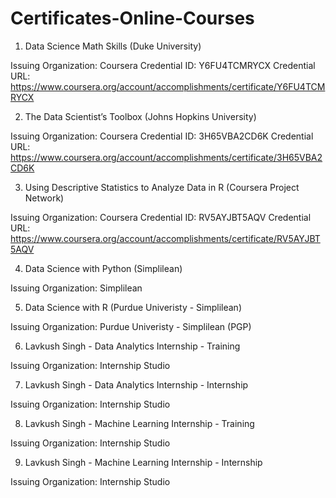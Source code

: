 # Certificates-Online-Courses

1. Data Science Math Skills (Duke University)

Issuing Organization: Coursera
Credential ID: Y6FU4TCMRYCX
Credential URL: https://www.coursera.org/account/accomplishments/certificate/Y6FU4TCMRYCX


2. The Data Scientist’s Toolbox (Johns Hopkins University)

Issuing Organization: Coursera
Credential ID: 3H65VBA2CD6K
Credential URL: https://www.coursera.org/account/accomplishments/certificate/3H65VBA2CD6K


3. Using Descriptive Statistics to Analyze Data in R  (Coursera Project Network)

Issuing Organization: Coursera
Credential ID: RV5AYJBT5AQV
Credential URL: https://www.coursera.org/account/accomplishments/certificate/RV5AYJBT5AQV


4. Data Science with Python (Simplilean)

Issuing Organization: Simplilean


5. Data Science with R (Purdue Univeristy - Simplilean)

Issuing Organization: Purdue Univeristy - Simplilean (PGP)


6. Lavkush Singh - Data Analytics Internship - Training

Issuing Organization: Internship Studio


7. Lavkush Singh - Data Analytics Internship - Internship

Issuing Organization: Internship Studio


8. Lavkush Singh - Machine Learning Internship - Training

Issuing Organization: Internship Studio


9. Lavkush Singh - Machine Learning Internship - Internship

Issuing Organization: Internship Studio